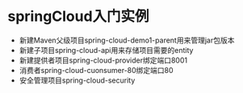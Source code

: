 # springCloud入门实例
- 新建Maven父级项目spring-cloud-demo1-parent用来管理jar包版本
- 新建子项目spring-cloud-api用来存储项目需要的entity
- 新建提供者项目spring-cloud-provider绑定端口8001
- 消费者spring-cloud-cuonsumer-80绑定端口80
- 安全管理项目spring-cloud-security
